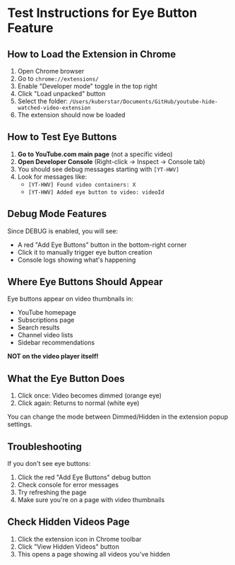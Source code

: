 # Test Instructions for Eye Button Feature

## How to Load the Extension in Chrome

1. Open Chrome browser
2. Go to `chrome://extensions/`
3. Enable "Developer mode" toggle in the top right
4. Click "Load unpacked" button
5. Select the folder: `/Users/kuberstar/Documents/GitHub/youtube-hide-watched-video-extension`
6. The extension should now be loaded

## How to Test Eye Buttons

1. **Go to YouTube.com main page** (not a specific video)
2. **Open Developer Console** (Right-click → Inspect → Console tab)
3. You should see debug messages starting with `[YT-HWV]`
4. Look for messages like:
   - `[YT-HWV] Found video containers: X`
   - `[YT-HWV] Added eye button to video: videoId`

## Debug Mode Features

Since DEBUG is enabled, you will see:
- A red "Add Eye Buttons" button in the bottom-right corner
- Click it to manually trigger eye button creation
- Console logs showing what's happening

## Where Eye Buttons Should Appear

Eye buttons appear on video thumbnails in:
- YouTube homepage
- Subscriptions page
- Search results
- Channel video lists
- Sidebar recommendations

**NOT on the video player itself!**

## What the Eye Button Does

1. Click once: Video becomes dimmed (orange eye)
2. Click again: Returns to normal (white eye)

You can change the mode between Dimmed/Hidden in the extension popup settings.

## Troubleshooting

If you don't see eye buttons:
1. Click the red "Add Eye Buttons" debug button
2. Check console for error messages
3. Try refreshing the page
4. Make sure you're on a page with video thumbnails

## Check Hidden Videos Page

1. Click the extension icon in Chrome toolbar
2. Click "View Hidden Videos" button
3. This opens a page showing all videos you've hidden